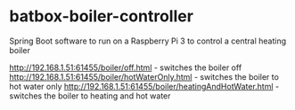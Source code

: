 # batbox-boiler-controller
Spring Boot software to run on a Raspberry Pi 3 to control a central heating boiler

http://192.168.1.51:61455/boiler/off.html - switches the boiler off
http://192.168.1.51:61455/boiler/hotWaterOnly.html - switches the boiler to hot water only
http://192.168.1.51:61455/boiler/heatingAndHotWater.html - switches the boiler to heating and hot water
